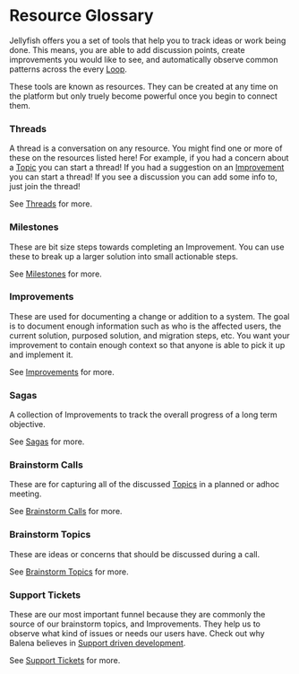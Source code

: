 # Resource Glossary

Jellyfish offers you a set of tools that help you to track ideas or work being done. This means, you are able to add discussion points, create improvements you would like to see, and automatically observe common patterns across the every [Loop](../#loops).

These tools are known as resources. They can be created at any time on the platform but only truely become powerful once you begin to connect them.

### Threads 

A thread is a conversation on any resource. You might find one or more of these on the resources listed here! For example, if you had a concern about a [Topic](#brainstorm-topics) you can start a thread! If you had a suggestion on an [Improvement](#improvements) you can start a thread! If you see a discussion you can add some info to, just join the thread!

See [Threads](./threads) for more.

### Milestones 

These are bit size steps towards completing an Improvement. You can use these to break up a larger solution into small actionable steps.

See [Milestones](./milestones) for more.

### Improvements

These are used for documenting a change or addition to a system. The goal is to document enough information such as who is the affected users, the current solution, purposed solution, and migration steps, etc. You want your improvement to contain enough context so that anyone is able to pick it up and implement it.

See [Improvements](./improvements) for more.

### Sagas 

A collection of Improvements to track the overall progress of a long term objective.

See [Sagas](./sagas) for more.

### Brainstorm Calls 

These are for capturing all of the discussed [Topics](#brainstorm-topics) in a planned or adhoc meeting.

See [Brainstorm Calls](./brainstorm-calls) for more.

### Brainstorm Topics 

These are ideas or concerns that should be discussed during a call.

See [Brainstorm Topics](./brainstorm-topics) for more.

### Support Tickets 

These are our most important funnel because they are commonly the source of our brainstorm topics, and Improvements. They help us to observe what kind of issues or needs our users have. Check out why Balena believes in [Support driven development](https://www.balena.io/blog/the-unreasonable-effectiveness-of-algorithms-in-boosting-team-happiness/).

See [Support Tickets](./support-tickets) for more.
